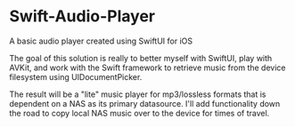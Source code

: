 # Swift-Audio-Player
A basic audio player created using SwiftUI for iOS

The goal of this solution is really to better myself with SwiftUI, play with AVKit, and work with the Swift framework to retrieve music from the device filesystem using UIDocumentPicker.

The result will be a "lite" music player for mp3/lossless formats that is dependent on a NAS as its primary datasource.  I'll add functionality down the road to copy local NAS music over to the device for times of travel.
